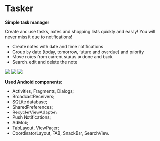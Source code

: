 # Tasker
**Simple task manager**

Create and use tasks, notes and shopping lists quickly and easily! You will never miss it due to notifications!
- Create notes with date and time notifications
- Group by date (today, tomorrow, future and overdue) and priority
- Move notes from current status to done and back
- Search, edit and delete the note

![](http://i.imgur.com/3MApV7N.png) ![](http://i.imgur.com/nKCZqmG.png) ![](http://i.imgur.com/Jryxw3C.png)

**Used Android components:**
- Activities, Fragments, Dialogs;
- BroadcastReceivers;
- SQLite database;
- SharedPreferences;
- RecyclerViewAdapter;
- Push Notifications;
- AdMob;
- TabLayout, ViewPager;
- CoordinatorLayout, FAB, SnackBar, SearchView.
